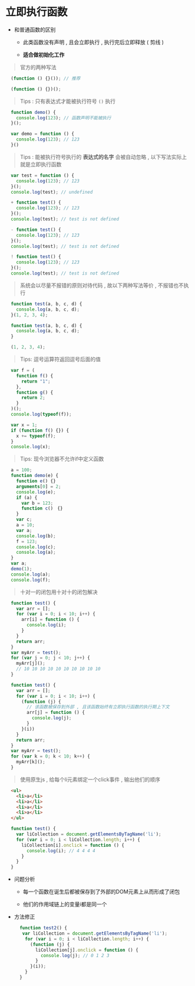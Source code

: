 # 立即执行函数

- 和普通函数的区别

  - 此类函数没有声明 , 且会立即执行 , 执行完后立即释放 ( 剪线 )

  - **适合做初始化工作**

> 官方的两种写法

  ```js
    (function () {}()); // 推荐
  ```
  ```js
    (function () {})();
  ```

> Tips : 只有表达式才能被执行符号 ```()``` 执行

  ```js
    function demo() {
      console.log(123); // 函数声明不能被执行
    }();
  ```
  ```js
    var demo = function () {
      console.log(123); // 123
    }()
  ```

> Tips : 能被执行符号执行的 **表达式的名字** 会被自动忽略 , 以下写法实际上就是立即执行函数

  ```js
    var test = function () {
      console.log(123); // 123
    }();
    console.log(test); // undefined
  ```
  ```js
    + function test() {
      console.log(123); // 123
    }();
    console.log(test); // test is not defined
  ```
  ```js
    - function test() {
      console.log(123); // 123
    }();
    console.log(test); // test is not defined
  ```
  ```js
    ! function test() {
      console.log(123); // 123
    }();
    console.log(test); // test is not defined
  ```

> 系统会以尽量不报错的原则对待代码 , 故以下两种写法等价 , 不报错也不执行

  ```js
    function test(a, b, c, d) {
      console.log(a, b, c, d);
    }(1, 2, 3, 4);

    function test(a, b, c, d) {
      console.log(a, b, c, d);
    }

    (1, 2, 3, 4);
  ```

> Tips: 逗号运算符返回逗号后面的值

  ```js
    var f = (
      function f() {
        return "1";
      },
      function g() {
        return 2;
      }
    )();
    console.log(typeof(f));
  ```
  ```js
    var x = 1;
    if (function f() {}) {
      x += typeof(f);
    }
    console.log(x);
  ```

> Tips: 现今浏览器不允许if中定义函数

  ```js
    a = 100;
    function demo(e) {
      function e() {}
      arguments[0] = 2;
      console.log(e);
      if (a) {
        var b = 123;
        function c()　{}
      }
      var c;
      a = 10;
      var a;
      console.log(b);
      f = 123;
      console.log(c);
      console.log(a);
    }
    var a;
    demo(1);
    console.log(a);
    console.log(f);
  ```

> 十对一的闭包用十对十的闭包解决

  ```js
    function test() {
      var arr = [];
      for (var i = 0; i < 10; i++) {
        arr[i] = function () {
          console.log(i);
        }
      }
      return arr;
    }
    var myArr = test();
    for (var j = 0; j < 10; j++) {
      myArr[j]();
      // 10 10 10 10 10 10 10 10 10 10
    }

    function test() {
      var arr = [];
      for (var i = 0; i < 10; i++) {
        (function (j) {
          // 该函数被保存到外部 , 且该函数始终有立即执行函数的执行期上下文
          arr[j] = function () {
            console.log(j);
          }
        }(i))
      }
      return arr;
    }
    var myArr = test();
    for (var k = 0; k < 10; k++) {
      myArr[k](); 
    }
  ```

> 使用原生js , 给每个li元素绑定一个click事件 , 输出他们的顺序

  ```html
    <ul>
      <li>a</li>
      <li>a</li>
      <li>a</li>
      <li>a</li>
    </ul>
  ```

  ```js
    function test() {
      var liCollection = document.getElementsByTagName('li');
      for (var i = 0; i < liCollection.length; i++) {
        liCollection[i].onclick = function () {
          console.log(i); // 4 4 4 4
        }
      }
    }
  ```

  - 问题分析

    - 每一个函数在诞生后都被保存到了外部的DOM元素上从而形成了闭包

    - 他们的作用域链上的变量i都是同一个

  - 方法修正

    ```js
      function test2() {
       var liCollection = document.getElementsByTagName('li');
        for (var i = 0; i < liCollection.length; i++) {
          (function (j) {
            liCollection[j].onclick = function () {
              console.log(j); // 0 1 2 3
            }
          }(i));
        }
      }
    ```